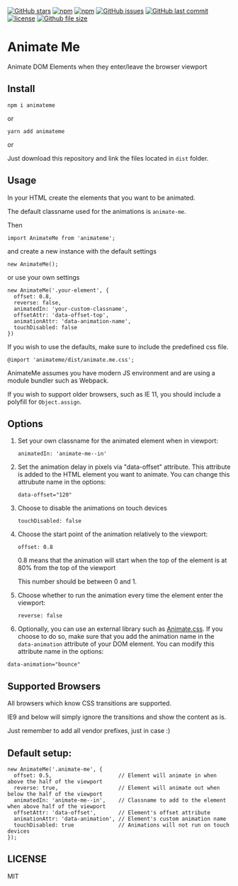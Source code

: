 [![GitHub stars](https://img.shields.io/github/stars/scriptex/AnimateMe.svg?style=social&label=Stars)](https://github.com/scriptex/AnimateMe)
[![npm](https://img.shields.io/npm/dt/animateme.svg)](https://www.npmjs.com/package/animateme)
[![npm](https://img.shields.io/npm/v/animateme.svg)](https://www.npmjs.com/package/animateme)
[![GitHub issues](https://img.shields.io/github/issues/scriptex/AnimateMe.svg)](https://github.com/scriptex/AnimateMe)
[![GitHub last commit](https://img.shields.io/github/last-commit/scriptex/AnimateMe.svg)](https://github.com/scriptex/AnimateMe)
[![license](https://img.shields.io/github/license/scriptex/AnimateMe.svg)](https://github.com/scriptex/AnimateMe)
[![Github file size](https://img.shields.io/github/size/scriptex/AnimateMe/dist/animate.me.min.js.svg)](https://github.com/scriptex/AnimateMe)

# Animate Me

Animate DOM Elements when they enter/leave the browser viewport

## Install

```
npm i animateme
```

or

```
yarn add animateme
```

or

Just download this repository and link the files located in `dist` folder.

## Usage

In your HTML create the elements that you want to be animated.

The default classname used for the animations is `animate-me`.

Then

```
import AnimateMe from 'animateme';
```

and create a new instance with the default settings

```
new AnimateMe();
```

or use your own settings

```
new AnimateMe('.your-element', {
  offset: 0.8,
  reverse: false,
  animatedIn: 'your-custom-classname',
  offsetAttr: 'data-offset-top',
  animationAttr: 'data-animation-name',
  touchDisabled: false
})
```

If you wish to use the defaults, make sure to include the predefined css file.

```
@import 'animateme/dist/animate.me.css';
```

AnimateMe assumes you have modern JS environment and are using a module bundler such as Webpack.

If you wish to support older browsers, such as IE 11, you should include a polyfill for `Object.assign`.

## Options

1.  Set your own classname for the animated element when in viewport:

    `animatedIn: 'animate-me--in'`

2.  Set the animation delay in pixels via "data-offset" attribute. This attribute is added to the HTML element you want to animate. You can change this attrubute name in the options:

    `data-offset="120"`

3.  Choose to disable the animations on touch devices

    `touchDisabled: false`

4.  Choose the start point of the animation relatively to the viewport:

    `offset: 0.8`

    0.8 means that the animation will start when the top of the element is at 80% from the top of the viewport

    This number should be between 0 and 1.

5.  Choose whether to run the animation every time the element enter the viewport:

    `reverse: false`

6.  Optionally, you can use an external library such as [Animate.css](https://daneden.github.io/animate.css/). If you choose to do so, make sure that you add the animation name in the `data-animation` attribute of your DOM element. You can modify this attribute name in the options:

`data-animation="bounce"`

## Supported Browsers

All browsers which know CSS transitions are supported.

IE9 and below will simply ignore the transitions and show the content as is.

Just remember to add all vendor prefixes, just in case :)

## Default setup:

```
new AnimateMe('.animate-me', {
  offset: 0.5,                     // Element will animate in when above the half of the viewport
  reverse: true,                   // Element will animate out when below the half of the viewport
  animatedIn: 'animate-me--in',    // Classname to add to the element when above half of the viewport
  offsetAttr: 'data-offset',       // Element's offset attribute
  animationAttr: 'data-animation', // Element's custom animation name
  touchDisabled: true              // Animations will not run on touch devices
});
```

## LICENSE

MIT
